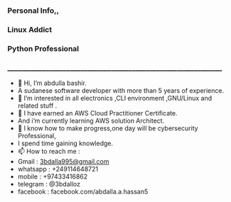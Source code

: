 ### Personal Info,,
### Linux Addict
### Python Professional
### ______________________________________________________________
- 👋 Hi, I’m abdulla bashir.
- A sudanese software developer with more than 5 years of experience.
- 👀 I’m interested in all electronics ,CLI environment ,GNU/Linux and related stuff .
- 🌱 I have earned an AWS Cloud Practitioner Certificate.
- And i’m currently learning AWS solution Architect.
- 💞️ I know how to make progress,one day will be cybersecurity Professional,
- I spend time gaining knowledge.
- 📫 How to reach me :
- Gmail    : 3bdalla995@gmail.com
- whatsapp : +249114648721
- mobile   : +97433416862 
- telegram : @3bdalloz
- facebook : facebook.com/abdalla.a.hassan5

